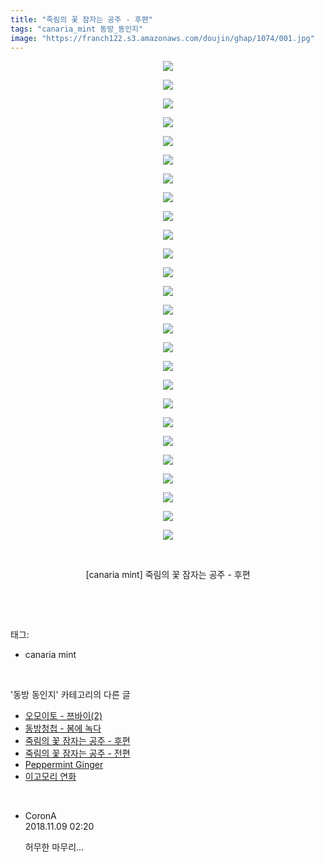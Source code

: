 ```yaml
---
title: "죽림의 꽃 잠자는 공주 - 후편"
tags: "canaria_mint 동방_동인지"
image: "https://franch122.s3.amazonaws.com/doujin/ghap/1074/001.jpg"
---
```

<div class="article">
<p style="text-align: center; clear: none; float: none;"><img src="{{ site.imgserver4 }}/ghap/1074/001.jpg"/></p>
<p style="text-align: center; clear: none; float: none;"><img src="{{ site.imgserver4 }}/ghap/1074/002.jpg"/></p>
<p style="text-align: center; clear: none; float: none;"><img src="{{ site.imgserver4 }}/ghap/1074/003.jpg"/></p>
<p style="text-align: center; clear: none; float: none;"><img src="{{ site.imgserver4 }}/ghap/1074/004.jpg"/></p>
<p style="text-align: center; clear: none; float: none;"><img src="{{ site.imgserver4 }}/ghap/1074/005.jpg"/></p>
<p style="text-align: center; clear: none; float: none;"><img src="{{ site.imgserver4 }}/ghap/1074/006.jpg"/></p>
<p style="text-align: center; clear: none; float: none;"><img src="{{ site.imgserver4 }}/ghap/1074/007.jpg"/></p>
<p style="text-align: center; clear: none; float: none;"><img src="{{ site.imgserver4 }}/ghap/1074/008.jpg"/></p>
<p style="text-align: center; clear: none; float: none;"><img src="{{ site.imgserver4 }}/ghap/1074/009.jpg"/></p>
<p style="text-align: center; clear: none; float: none;"><img src="{{ site.imgserver4 }}/ghap/1074/010.jpg"/></p>
<p style="text-align: center; clear: none; float: none;"><img src="{{ site.imgserver4 }}/ghap/1074/011.jpg"/></p>
<p style="text-align: center; clear: none; float: none;"><img src="{{ site.imgserver4 }}/ghap/1074/012.jpg"/></p>
<p style="text-align: center; clear: none; float: none;"><img src="{{ site.imgserver4 }}/ghap/1074/013.jpg"/></p>
<p style="text-align: center; clear: none; float: none;"><img src="{{ site.imgserver4 }}/ghap/1074/014.jpg"/></p>
<p style="text-align: center; clear: none; float: none;"><img src="{{ site.imgserver4 }}/ghap/1074/015.jpg"/></p>
<p style="text-align: center; clear: none; float: none;"><img src="{{ site.imgserver4 }}/ghap/1074/016.jpg"/></p>
<p style="text-align: center; clear: none; float: none;"><img src="{{ site.imgserver4 }}/ghap/1074/017.jpg"/></p>
<p style="text-align: center; clear: none; float: none;"><img src="{{ site.imgserver4 }}/ghap/1074/018.jpg"/></p>
<p style="text-align: center; clear: none; float: none;"><img src="{{ site.imgserver4 }}/ghap/1074/019.jpg"/></p>
<p style="text-align: center; clear: none; float: none;"><img src="{{ site.imgserver4 }}/ghap/1074/020.jpg"/></p>
<p style="text-align: center; clear: none; float: none;"><img src="{{ site.imgserver4 }}/ghap/1074/021.jpg"/></p>
<p style="text-align: center; clear: none; float: none;"><img src="{{ site.imgserver4 }}/ghap/1074/022.jpg"/></p>
<p style="text-align: center; clear: none; float: none;"><img src="{{ site.imgserver4 }}/ghap/1074/023.jpg"/></p>
<p style="text-align: center; clear: none; float: none;"><img src="{{ site.imgserver4 }}/ghap/1074/024.jpg"/></p>
<p style="text-align: center; clear: none; float: none;"><img src="{{ site.imgserver4 }}/ghap/1074/025.jpg"/></p>
<p style="text-align: center; clear: none; float: none;"><img src="{{ site.imgserver4 }}/ghap/1074/026.jpg"/></p>
<p style="text-align: center; clear: none; float: none;"><br/></p>
<p style="text-align: center; clear: none; float: none;">[canaria mint] 죽림의 꽃 잠자는 공주 - 후편</p>
<p><br/></p>
</div><br/>
<div class="tagTrail">
<p>태그: </p>
<ul>
<li>canaria mint</li>
</ul>
</div><br/>
<div class="another">
<p>'동방 동인지' 카테고리의 다른 글</p>
<ul>
<li><a href="/ghap_1076">오모이토 - 쯔바이(2)</a></li>
<li><a href="/ghap_1075">동방청첩 - 봄에 녹다</a></li>
<li><a href="/ghap_1074">죽림의 꽃 잠자는 공주 - 후편</a></li>
<li><a href="/ghap_1073">죽림의 꽃 잠자는 공주 - 전편</a></li>
<li><a href="/ghap_1072">Peppermint Ginger</a></li>
<li><a href="/ghap_1071">이고모리 연화</a></li>
</ul>
</div><br/>
<div class="cb_module cb_fluid">
<div class="cb_wrt cb_profile">
<div class="comment">
<ul>
<li class="cb_thumb_off" id="comment15370196">
<div class="cb_comment_area">
<div class="cb_info_area">
<div class="cb_section">
<span class="cb_nick_name">CoronA</span>
</div>
<div class="cb_section">
<span class="cb_date">2018.11.09 02:20 </span>
</div>
</div>
<div class="cb_dsc_comment">
<p class="cb_dsc">
											허무한 마무리...
										</p>
</div>
</div></li>
</ul>
</div>
</div><!-- commentList close -->
</div><br/>
